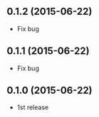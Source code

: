 ## 0.1.2 (2015-06-22)

- Fix bug

## 0.1.1 (2015-06-22)

- Fix bug

## 0.1.0 (2015-06-22)

- 1st release
